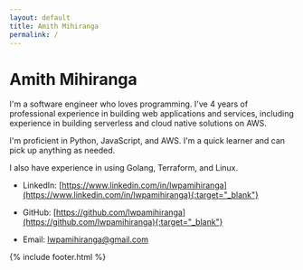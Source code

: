 ```yaml
---
layout: default
title: Amith Mihiranga 
permalink: /
---
```


# Amith Mihiranga 

I'm a software engineer who loves programming. I've 4 years of professional experience in building web applications and services, including experience in building serverless and cloud native solutions on AWS. 

I'm proficient in Python, JavaScript, and AWS. I'm a quick learner and can pick up anything as needed.

I also have experience in using Golang, Terraform, and Linux.

- LinkedIn: [https://www.linkedin.com/in/lwpamihiranga](https://www.linkedin.com/in/lwpamihiranga){:target="_blank"}

- GitHub: [https://github.com/lwpamihiranga](https://github.com/lwpamihiranga){:target="_blank"}

- Email: [lwpamihiranga@gmail.com](mailto:lwpamihiranga@gmail.com)

{% include footer.html %}